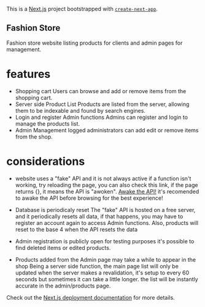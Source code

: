 This is a [Next.js](https://nextjs.org/) project bootstrapped with [`create-next-app`](https://github.com/vercel/next.js/tree/canary/packages/create-next-app).

## Fashion Store

Fashion store website listing products for clients and admin pages for management.

# features

* Shopping cart
  Users can browse and add or remove items from the shopping cart.
* Server side Product List
  Products are listed from the server, allowing them to be indexable and found by search engines.
* Login and register Admin functions
  Admins can register and login to manage the products list.
* Admin Management
  logged administrators can add edit or remove items from the shop.

# considerations
* website uses a "fake" API and it is not always active
  if a function isn't working, try reloading the page, you can also check this link, if the page returns {}, it means the API is "awoken".
  [Awake the API!](https://fashion-store-api-svnoliveira.onrender.com/)
  it's recomended to awake the API before browsing for the best experience!

* Database is periodicaly reset
  The "fake" API is hosted on a free server, and it periodically resets all data, if that happens, you may have to register an account again to access Admin functions. Also, products will reset to the base 4 when the API resets the data
  
* Admin registration is publicly open for testing purposes
  it's possible to find deleted items or edited products.

* Products added from the Admin page may take a while to appear in the shop
  Being a server side function, the main page list will only be updated when the server makes a revalidation, it's setup to every 60 seconds but sometimes it can take a little longer.
  the list will be instantly accurate in the admin/products page.

Check out the [Next.js deployment documentation](https://nextjs.org/docs/deployment) for more details.
